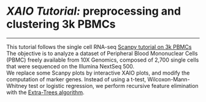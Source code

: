 # *XAIO Tutorial:* preprocessing and clustering 3k PBMCs

-----

This tutorial follows the single cell RNA-seq [Scanpy tutorial on 3k PBMCs](
https://scanpy-tutorials.readthedocs.io/en/latest/pbmc3k.html)  
The objective is to analyze a dataset of Peripheral Blood Mononuclear Cells (PBMC)
freely available from 10X Genomics, composed of 2,700 single cells that were
sequenced on the Illumina NextSeq 500.  
We replace some Scanpy plots by interactive XAIO plots, and modify the
computation of marker genes. Instead of using a t-test, Wilcoxon-Mann-Whitney test 
or logistic regression, we perform recursive feature elimination with 
the [Extra-Trees algorithm](
https://link.springer.com/article/10.1007/s10994-006-6226-1).

